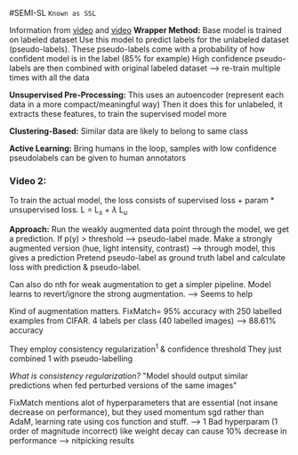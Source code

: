 
#SEMI-SL
`Known as SSL`

Information from [video](https://www.youtube.com/watch?v=C3Lr6Waw66g) and [video](https://www.youtube.com/watch?v=eYgPJ_7BkEw)
**Wrapper Method:**
Base model is trained on labeled dataset
Use this model to predict labels for the unlabeled dataset (pseudo-labels). These pseudo-labels come with a probability of how confident model is in the label (85% for example)
High confidence pseudo-labels are then combined with original labeled dataset --> re-train multiple times with all the data 

**Unsupervised Pre-Processing:**
This uses an autoencoder (represent each data in a more compact/meaningful way)
Then it does this for unlabeled, it extracts these features, to train the supervised model more

**Clustering-Based:**
Similar data are likely to belong to same class

**Active Learning:**
Bring humans in the loop, samples with low confidence pseudolabels can be given to human annotators

### Video 2:
To train the actual model, the loss consists of supervised loss + param * unsupervised loss.
L = L$_s$ + $\lambda$ L$_u$

**Approach:**
Run the weakly augmented data point through the model, we get a prediction. If p(y) > threshold --> pseudo-label made.
Make a strongly augmented version (hue, light intensity, contrast) --> through model, this gives a prediction
Pretend pseudo-label as ground truth label and calculate loss with prediction & pseudo-label.

Can also do nth for weak augmentation to get a simpler pipeline.
Model learns to revert/ignore the strong augmentation.
--> Seems to help

Kind of augmentation matters. FixMatch= 95% accuracy with 250 labelled examples from CIFAR. 4 labels per class (40 labelled images) --> 88.61% accuracy

They employ consistency regularization$^1$ & confidence threshold
They just combined 1 with pseudo-labelling

*What is consistency regularization?*
"Model should output similar predictions when fed perturbed versions of the same images"

FixMatch mentions alot of hyperparameters that are essential (not insane decrease on performance), but they used momentum sgd rather than AdaM, learning rate using cos function and stuff.
--> 1 Bad hyperparam (1 order of magnitude incorrect) like weight decay can cause 10% decrease in performance --> nitpicking results